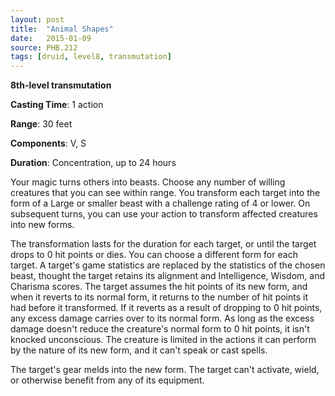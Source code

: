 ```yaml
---
layout: post
title:  "Animal Shapes"
date:   2015-01-09
source: PHB.212
tags: [druid, level8, transmutation]
---
```


**8th-level transmutation**

**Casting Time**: 1 action

**Range**: 30 feet

**Components**: V, S

**Duration**: Concentration, up to 24 hours

Your magic turns others into beasts. Choose any number of willing creatures that you can see within range. You transform each target into the form of a Large or smaller beast with a challenge rating of 4 or lower.  On subsequent turns, you can use your action to transform affected creatures into new forms.

The transformation lasts for the duration for each target, or until the target drops to 0 hit points or dies.  You can choose a different form for each target. A target's game statistics are replaced by the statistics of the chosen beast, thought the target retains its alignment and Intelligence, Wisdom, and Charisma scores. The target assumes the hit points of its new form, and when it reverts to its normal form, it returns to the number of hit points it had before it transformed. If it reverts as a result of dropping to 0 hit points, any excess damage carries over to its normal form. As long as the excess damage doesn't reduce the creature's normal form to 0 hit points, it isn't knocked unconscious. The creature is limited in the actions it can perform by the nature of its new form, and it can't speak or cast spells.

The target's gear melds into the new form. The target can't activate, wield, or otherwise benefit from any of its equipment.
